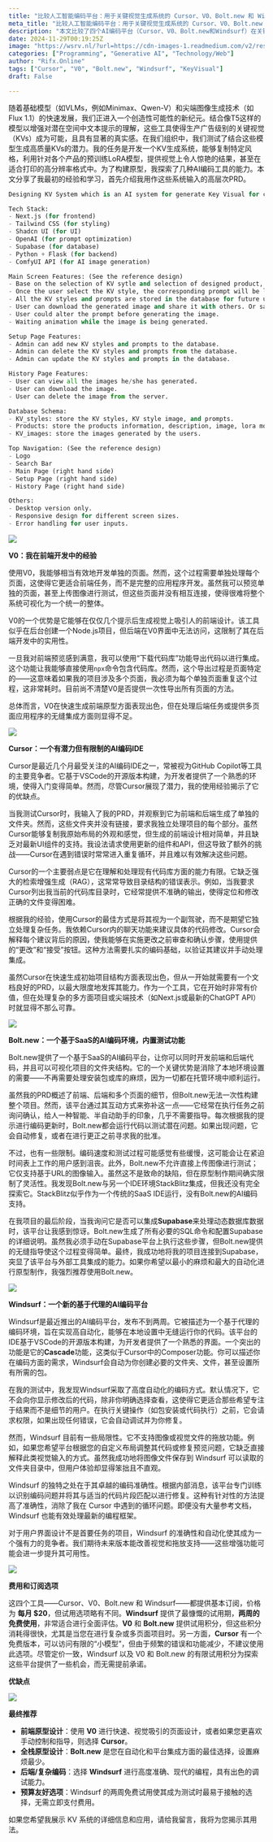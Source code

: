 ```yaml
---
title: "比较人工智能编码平台：用于关键视觉生成系统的 Cursor、V0、Bolt.new 和 Windsurf"
meta_title: "比较人工智能编码平台：用于关键视觉生成系统的 Cursor、V0、Bolt.new 和 Windsurf"
description: "本文比较了四个AI编码平台（Cursor、V0、Bolt.new和Windsurf）在关键视觉生成系统中的应用。V0适合快速生成前端原型，但后端支持有限；Cursor在生成项目结构方面表现良好，但在处理现有代码时能力不足；Bolt.new提供了易于使用的SaaS环境，支持前后端开发，但图像上传功能有限；Windsurf则以高自动化和编码准确性为特点，适合复杂项目。各平台的定价相似，Windsurf提供最慷慨的试用期。最终推荐根据不同需求选择合适的平台。"
date: 2024-11-29T00:19:25Z
image: "https://wsrv.nl/?url=https://cdn-images-1.readmedium.com/v2/resize:fit:800/1*mKarsA3N2f1BhKgDa0kGvQ.png"
categories: ["Programming", "Generative AI", "Technology/Web"]
author: "Rifx.Online"
tags: ["Cursor", "V0", "Bolt.new", "Windsurf", "KeyVisual"]
draft: False

---
```






随着基础模型（如VLMs，例如Minimax、Qwen-V）和尖端图像生成技术（如Flux 1.1）的快速发展，我们正进入一个创造性可能性的新纪元。结合像T5这样的模型以增强对潜在空间中文本提示的理解，这些工具使得生产广告级别的关键视觉（KVs）成为可能，且具有显著的真实感。在我们组织中，我们测试了结合这些模型生成高质量KVs的潜力。我的任务是开发一个KV生成系统，能够复制特定风格，利用针对各个产品的预训练LoRA模型，提供视觉上令人惊艳的结果，甚至在适合打印的高分辨率格式中。为了构建原型，我探索了几种AI编码工具的能力。本文分享了我最初的经验和学习，首先介绍我用作这些系统输入的高层次PRD。

```python
Designing KV System which is an AI system for generate Key Visual for client brands.

Tech Stack:
- Next.js (for frontend)
- Tailwind CSS (for styling)
- Shadcn UI (for UI)
- OpenAI (for prompt optimization)
- Supabase (for database)
- Python + Flask (for backend)
- ComfyUI API (for AI image generation)

Main Screen Features: (See the reference design)
- Base on the selection of KV sytle and selection of designed product, generate Key Visual for client brands.
- Once the user select the KV style, the corresponding prompt will be loaded.
- All the KV styles and prompts are stored in the database for future use.
- User can download the generated image and share it with others. Or save it to the server for future use.
- User could alter the prompt before generating the image.
- Waiting animation while the image is being generated.

Setup Page Features:
- Admin can add new KV styles and prompts to the database.
- Admin can delete the KV styles and prompts from the database.
- Admin can update the KV styles and prompts in the database.

History Page Features:
- User can view all the images he/she has generated.
- User can download the image.
- User can delete the image from the server.

Database Schema:
- KV_styles: store the KV styles, KV style image, and prompts.
- Products: store the products information, description, image, lora model path.
- KV_images: store the images generated by the users.

Top Navigation: (See the reference design)
- Logo
- Search Bar
- Main Page (right hand side)
- Setup Page (right hand side)
- History Page (right hand side)

Others:
- Desktop version only.
- Responsive design for different screen sizes.
- Error handling for user inputs.
```
![](https://wsrv.nl/?url=https://cdn-images-1.readmedium.com/v2/resize:fit:800/1*2AF6JhU0dAcfvgp0E_8Sdw.png)

**V0：我在前端开发中的经验**

使用V0，我能够相当有效地开发单独的页面。然而，这个过程需要单独处理每个页面，这使得它更适合前端任务，而不是完整的应用程序开发。虽然我可以预览单独的页面，甚至上传图像进行测试，但这些页面并没有相互连接，使得很难将整个系统可视化为一个统一的整体。

V0的一个优势是它能够在仅仅几个提示后生成视觉上吸引人的前端设计。该工具似乎在后台创建一个Node.js项目，但后端在V0界面中无法访问，这限制了其在后端开发中的实用性。

一旦我对前端预览感到满意，我可以使用“下载代码库”功能导出代码以进行集成。这个功能让我能够直接使用`npx`命令包含代码库。然而，这个导出过程是页面特定的——这意味着如果我的项目涉及多个页面，我必须为每个单独页面重复这个过程，这非常耗时。目前尚不清楚V0是否提供一次性导出所有页面的方法。

总体而言，V0在快速生成前端原型方面表现出色，但在处理后端任务或提供多页面应用程序的无缝集成方面则显得不足。

![](https://wsrv.nl/?url=https://cdn-images-1.readmedium.com/v2/resize:fit:800/1*0fwsu_b8eKPh6yScW4NtIA.png)

**Cursor：一个有潜力但有限制的AI编码IDE**

Cursor是最近几个月最受关注的AI编码IDE之一，常被视为GitHub Copilot等工具的主要竞争者。它基于VSCode的开源版本构建，为开发者提供了一个熟悉的环境，使得入门变得简单。然而，尽管Cursor展现了潜力，我的使用经验揭示了它的优缺点。

当我测试Cursor时，我输入了我的PRD，并观察到它为前端和后端生成了单独的文件夹。然而，这些文件夹并没有链接，要求我独立处理项目的每个部分。虽然Cursor能够复制我原始布局的外观和感觉，但生成的前端设计相对简单，并且缺乏对最新UI组件的支持。我设法请求使用更新的组件和API，但这导致了额外的挑战——Cursor在遇到错误时常常进入重复循环，并且难以有效解决这些问题。

Cursor的一个主要弱点是它在理解和处理现有代码库方面的能力有限。它缺乏强大的检索增强生成（RAG），这常常导致目录结构的错误表示。例如，当我要求Cursor列出我当前的代码库目录时，它经常提供不准确的输出，使得定位和修改正确的文件变得困难。

根据我的经验，使用Cursor的最佳方式是将其视为一个副驾驶，而不是期望它独立处理复杂任务。我依赖Cursor内的聊天功能来建议具体的代码修改。Cursor会解释每个建议背后的原因，使我能够在实施更改之前审查和确认步骤，使用提供的“更改”和“接受”按钮。这种方法需要扎实的编码基础，以验证其建议并手动处理集成。

虽然Cursor在快速生成初始项目结构方面表现出色，但从一开始就需要有一个文档良好的PRD，以最大限度地发挥其能力。作为一个工具，它在开始时非常有价值，但在处理复杂的多方面项目或尖端技术（如Next.js或最新的ChatGPT API）时就显得不那么可靠。

![](https://wsrv.nl/?url=https://cdn-images-1.readmedium.com/v2/resize:fit:800/1*VDx2i9OZRgUWeUqgDt41HQ.png)

**Bolt.new：一个基于SaaS的AI编码环境，内置测试功能**

Bolt.new提供了一个基于SaaS的AI编码平台，让你可以同时开发前端和后端代码，并且可以可视化项目的文件夹结构。它的一个关键优势是消除了本地环境设置的需要——不再需要处理安装包或库的麻烦，因为一切都在托管环境中顺利运行。

虽然我的PRD概述了前端、后端和多个页面的细节，但Bolt.new无法一次性构建整个项目。然而，该平台通过其互动方式来弥补这一点——它经常在执行任务之前询问确认，给人一种智能、半自动助手的印象，几乎不需要指导。每次根据我的提示进行编码更新时，Bolt.new都会运行代码以测试潜在问题。如果出现问题，它会自动修复，或者在进行更正之前寻求我的批准。

不过，也有一些限制。编码速度和测试过程可能感觉有些缓慢，这可能会让在紧迫时间表上工作的用户感到沮丧。此外，Bolt.new不允许直接上传图像进行测试；它仅支持基于URL的图像输入。虽然这不是致命的缺陷，但在原型制作期间确实限制了灵活性。我发现Bolt.new与另一个IDE环境StackBlitz集成，但我还没有完全探索它。StackBlitz似乎作为一个传统的SaaS IDE运行，没有Bolt.new的AI编码支持。

在我项目的最后阶段，当我询问它是否可以集成**Supabase**来处理动态数据库数据时，该平台让我感到惊讶。Bolt.new生成了所有必要的SQL命令和配置Supabase的详细说明。虽然我必须手动在Supabase平台上执行这些步骤，但Bolt.new提供的无缝指导使这个过程变得简单。最终，我成功地将我的项目连接到Supabase，突显了该平台与外部工具集成的能力。如果你希望以最小的麻烦和最大的自动化进行原型制作，我强烈推荐使用Bolt.new。

![](https://wsrv.nl/?url=https://cdn-images-1.readmedium.com/v2/resize:fit:800/1*SXbMH9txkNfHtXkDOMvLXQ.png)

**Windsurf：一个新的基于代理的AI编码平台**

Windsurf是最近推出的AI编码平台，发布不到两周。它被描述为一个基于代理的编码环境，旨在实现高自动化，能够在本地设置中无缝运行你的代码。该平台的IDE基于VSCode的开源版本构建，为开发者提供了一个熟悉的界面。一个突出的功能是它的**Cascade**功能，这类似于Cursor中的Composer功能。你可以描述你在编码方面的需求，Windsurf会自动为你创建必要的文件夹、文件，甚至设置所有所需的包。

在我的测试中，我发现Windsurf采取了高度自动化的编码方式。默认情况下，它不会向你显示修改后的代码，除非你明确选择查看，这使得它更适合那些希望专注于结果而不是细节的用户。在执行关键操作（如包安装或代码执行）之前，它会请求权限，如果出现任何错误，它会自动调试并为你修复。

然而，Windsurf 目前有一些局限性。它不支持图像或视觉文件的拖放功能。例如，如果您希望平台根据您的自定义布局调整其代码或修复预览问题，它缺乏直接解释此类视觉输入的方式。虽然我成功地将图像文件保存到 Windsurf 可以读取的文件夹目录中，但用户体验却显得笨拙且不直观。

Windsurf 的独特之处在于其卓越的编码准确性。根据内部消息，该平台专门训练以识别编码问题并将其与适当的代码片段匹配以进行修复。这种有针对性的方法提高了准确性，消除了我在 Cursor 中遇到的循环问题。即便没有大量参考文档，Windsurf 也能有效处理最新的编程框架。

对于用户界面设计不是首要任务的项目，Windsurf 的准确性和自动化使其成为一个强有力的竞争者。我们期待未来版本能改善视觉和拖放支持——这些增强功能可能会进一步提升其可用性。

![](https://wsrv.nl/?url=https://cdn-images-1.readmedium.com/v2/resize:fit:800/1*J4Iw-lubkr01kqFhdAd0dw.png)

**费用和订阅选项**

这四个工具——Cursor、V0、Bolt.new 和 Windsurf——都提供基本订阅，价格为 **每月 $20**，但试用选项略有不同。**Windsurf** 提供了最慷慨的试用期，**两周的免费使用**，非常适合进行全面评估。**V0** 和 **Bolt.new** 提供试用积分，但这些积分消耗得很快，尤其是当您在进行复杂或多页面项目时。另一方面，**Cursor** 有一个免费版本，可以访问有限的“小模型”，但由于频繁的错误和功能减少，不建议使用此选项。尽管定价一致，Windsurf 以及 V0 和 Bolt.new 的有限试用积分为探索这些平台提供了一些机会，而无需提前承诺。

**优缺点**

![](https://wsrv.nl/?url=https://cdn-images-1.readmedium.com/v2/resize:fit:800/1*RBYcDFZM7KBfcuwFQk2WzQ.png)

**最终推荐**

* **前端原型设计**：使用 **V0** 进行快速、视觉吸引的页面设计，或者如果您更喜欢手动控制和指导，则选择 **Cursor**。
* **全栈原型设计**：**Bolt.new** 是您在自动化和平台集成方面的最佳选择，设置麻烦最少。
* **后端/复杂编码**：选择 **Windsurf** 进行高度准确、现代的编程，具有出色的调试能力。
* **预算友好选项**：Windsurf 的两周免费试用使其成为测试时最易于接触的选择，无需立即支付费用。

如果您希望我展示 KV 系统的详细信息和应用，请给我留言，我将为您揭示其用法。

